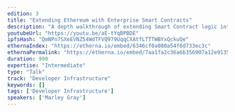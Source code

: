 ```yaml
---
edition: 3
title: "Extending Ethereum with Enterprise Smart Contracts"
description: "A depth walkthrough of extending Smart Contract logic into a secure, scalable cloud execution environment using Cryptlets and the Cryptlet Proof Engine."
youtubeUrl: "https://youtu.be/aE-tYqBPBDE"
ipfsHash: "QmNPn7SXeEVNZ54WdTFVQ979UqqCXAtfLTTTWBYxQckuQe"
ethernaIndex: "https://etherna.io/embed/6346cf0a080a54f6d733ec3c"
ethernaPermalink: "https://etherna.io/embed/7aa1fa2c36a6b356907a12e9135a06db8f2c9104abb27c94077d49297e5bc269"
duration: 990
expertise: "Intermediate"
type: "Talk"
track: "Developer Infrastructure"
keywords: []
tags: ['Developer Infrastructure']
speakers: ['Marley Gray']
---
```

